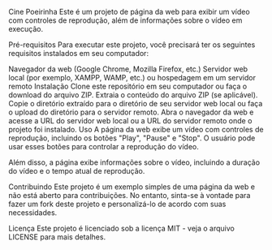 Cine Poeirinha
Este é um projeto de página da web para exibir um vídeo com controles de reprodução, além de informações sobre o vídeo em execução.

Pré-requisitos
Para executar este projeto, você precisará ter os seguintes requisitos instalados em seu computador:

Navegador da web (Google Chrome, Mozilla Firefox, etc.)
Servidor web local (por exemplo, XAMPP, WAMP, etc.) ou hospedagem em um servidor remoto
Instalação
Clone este repositório em seu computador ou faça o download do arquivo ZIP.
Extraia o conteúdo do arquivo ZIP (se aplicável).
Copie o diretório extraído para o diretório de seu servidor web local ou faça o upload do diretório para o servidor remoto.
Abra o navegador da web e acesse a URL do servidor web local ou a URL do servidor remoto onde o projeto foi instalado.
Uso
A página da web exibe um vídeo com controles de reprodução, incluindo os botões "Play", "Pause" e "Stop". O usuário pode usar esses botões para controlar a reprodução do vídeo.

Além disso, a página exibe informações sobre o vídeo, incluindo a duração do vídeo e o tempo atual de reprodução.

Contribuindo
Este projeto é um exemplo simples de uma página da web e não está aberto para contribuições. No entanto, sinta-se à vontade para fazer um fork deste projeto e personalizá-lo de acordo com suas necessidades.

Licença
Este projeto é licenciado sob a licença MIT - veja o arquivo LICENSE para mais detalhes.
